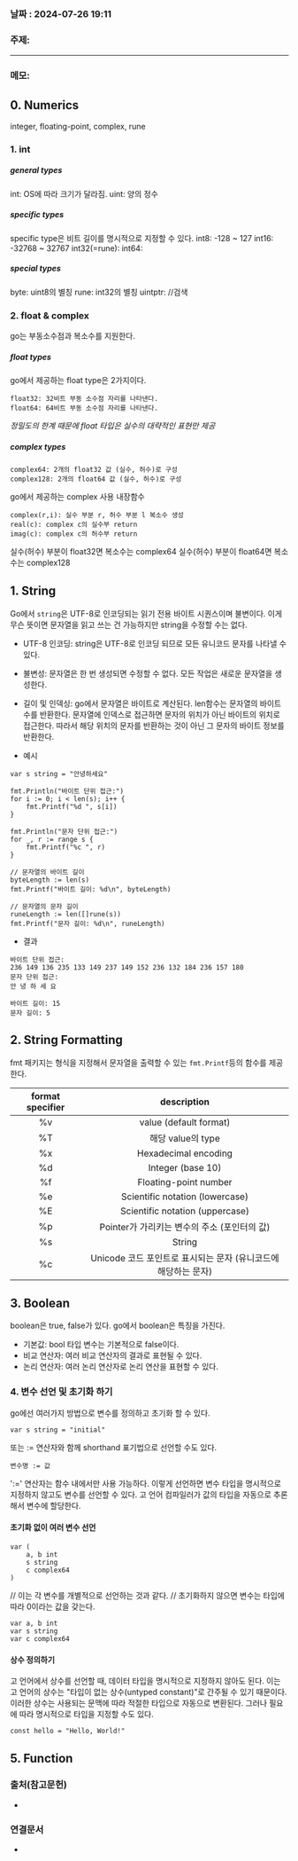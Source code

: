 
### 날짜 : 2024-07-26 19:11

### 주제: 

---
### 메모: 

## 0. Numerics
integer, floating-point, complex, rune

### 1. int
##### general types
int: OS에 따라 크기가 달라짐. 
uint: 양의 정수

##### specific types
specific type은 비트 길이를 명시적으로 지정할 수 있다.
int8: -128 ~ 127
int16: -32768 ~ 32767
int32(=rune): 
int64: 

##### special types
byte: uint8의 별칭
rune: int32의 별칭
uintptr: //검색

### 2. float & complex
go는 부동소수점과 복소수를 지원한다. 

##### float types
go에서 제공하는 float type은 2가지이다.
```
float32: 32비트 부동 소수점 자리를 나타낸다.
float64: 64비트 부동 소수점 자리를 나타낸다.
```

*정밀도의 한계 때문에 float 타입은 실수의 대략적인 표현만 제공*

##### complex types
```
complex64: 2개의 float32 값 (실수, 허수)로 구성
complex128: 2개의 float64 값 (실수, 허수)로 구성
```
go에서 제공하는 complex 사용 내장함수
```
complex(r,i): 실수 부분 r, 허수 부분 l 복소수 생성
real(c): complex c의 실수부 return
imag(c): complex c의 허수부 return
```

실수(허수) 부분이 float32면 복소수는 complex64
실수(허수) 부분이 float64면 복소수는 complex128

## 1. String
Go에서 ```string```은 UTF-8로 인코딩되는 읽기 전용 바이트 시퀀스이며 불변이다.
이게 무슨 뜻이면 문자열을 읽고 쓰는 건 가능하지만 string을 수정할 수는 없다.

- UTF-8 인코딩: string은 UTF-8로 인코딩 되므로 모든 유니코드 문자를 나타낼 수 있다.
- 불변성: 문자열은 한 번 생성되면 수정할 수 없다. 모든 작업은 새로운 문자열을 생성한다.
- 길이 및 인덱싱: go에서 문자열은 바이트로 계산된다. len함수는 문자열의 바이트 수를 반환한다. 
  문자열에 인덱스로 접근하면 문자의 위치가 아닌 바이트의 위치로 접근한다. 따라서 해당 위치의 문자를 반환하는 것이 아닌 그 문자의 바이트 정보를 반환한다. 
  
- 예시
```
var s string = "안녕하세요"

fmt.Println("바이트 단위 접근:")
for i := 0; i < len(s); i++ { 
	fmt.Printf("%d ", s[i]) 
} 

fmt.Println("문자 단위 접근:") 
for _, r := range s { 
	fmt.Printf("%c ", r) 
} 

// 문자열의 바이트 길이 
byteLength := len(s) 
fmt.Printf("바이트 길이: %d\n", byteLength) 

// 문자열의 문자 길이 
runeLength := len([]rune(s)) 
fmt.Printf("문자 길이: %d\n", runeLength)
```
- 결과
```
바이트 단위 접근:
236 149 136 235 133 149 237 149 152 236 132 184 236 157 180 
문자 단위 접근:
안 녕 하 세 요 

바이트 길이: 15
문자 길이: 5
```

## 2. String Formatting
fmt 패키지는 형식을 지정해서 문자열을 출력할 수 있는 ```fmt.Printf```등의 함수를 제공한다. 

| format specifier |               description               |
| :--------------: | :-------------------------------------: |
|        %v        |         value (default format)          |
|        %T        |             해당 value의 type              |
|        %x        |          Hexadecimal encoding           |
|        %d        |            Integer (base 10)            |
|        %f        |          Floating-point number          |
|        %e        |     Scientific notation (lowercase)     |
|        %E        |     Scientific notation (uppercase)     |
|        %p        |      Pointer가 가리키는 변수의 주소 (포인터의 값)      |
|        %s        |                 String                  |
|        %c        | Unicode 코드 포인트로 표시되는 문자 (유니코드에 해당하는 문자) |

## 3. Boolean
boolean은 true, false가 있다. go에서 boolean은 특징을 가진다.
- 기본값: bool 타입 변수는 기본적으로 false이다.
- 비교 연산자: 여러 비교 연산자의 결과로 표현될 수 있다.
- 논리 연산자: 여러 논리 연산자로 논리 연산을 표현할 수 있다.

### 4. 변수 선언 및 초기화 하기
go에선 여러가지 방법으로 변수를 정의하고 초기화 할 수 있다.
```
var s string = "initial"
```
또는 := 연산자와 함께 shorthand 표기법으로 선언할 수도 있다.
```
변수명 := 값
```
':=' 연산자는 함수 내에서만 사용 가능하다.
이렇게 선언하면 변수 타입을 명시적으로 지정하지 않고도 변수를 선언할 수 있다.
고 언어 컴파일러가 값의 타입을 자동으로 추론해서 변수에 할당한다.
#### 초기화 없이 여러 변수 선언
```
var (
    a, b int
    s string
    c complex64
)
```
// 이는 각 변수를 개별적으로 선언하는 것과 같다. 
// 초기화하지 않으면 변수는 타입에 따라 0이라는 값을 갖는다.
```
var a, b int
var s string
var c complex64
```

#### 상수 정의하기
고 언어에서 상수를 선언할 때, 데이터 타입을 명시적으로 지정하지 않아도 된다. 이는 고 언어의 상수는 "타입이 없는 상수(untyped constant)"로 간주될 수 있기 때문이다. 이러한 상수는 사용되는 문맥에 따라 적절한 타입으로 자동으로 변환된다. 그러나 필요에 따라 명시적으로 타입을 지정할 수도 있다.

```
const hello = "Hello, World!"
```

## 5. Function

### 출처(참고문헌)
-

### 연결문서
-